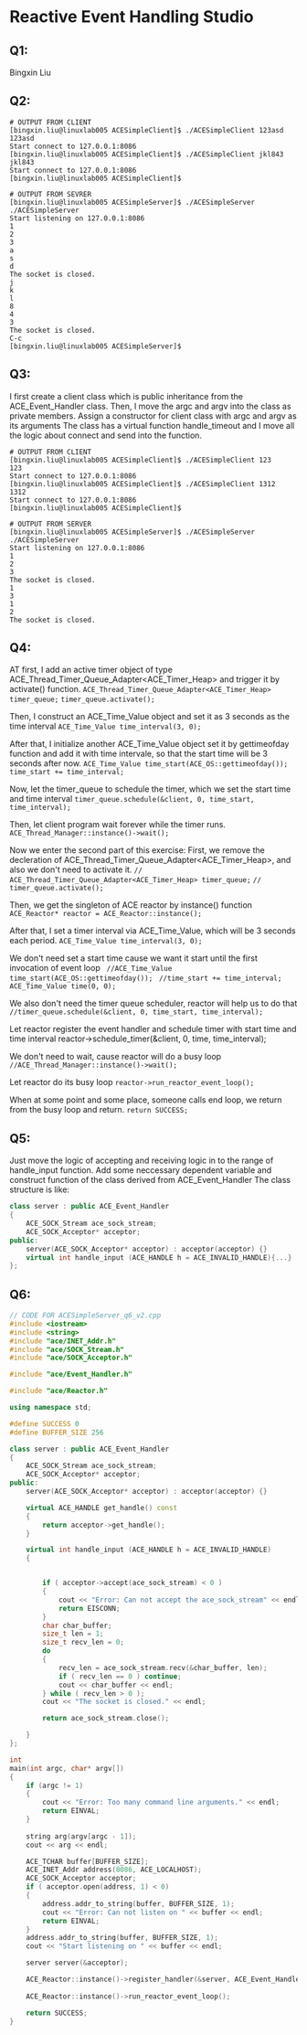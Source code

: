 # Reactive Event Handling Studio

## Q1:

Bingxin Liu

## Q2:

```shell
# OUTPUT FROM CLIENT
[bingxin.liu@linuxlab005 ACESimpleClient]$ ./ACESimpleClient 123asd
123asd
Start connect to 127.0.0.1:8086
[bingxin.liu@linuxlab005 ACESimpleClient]$ ./ACESimpleClient jkl843
jkl843
Start connect to 127.0.0.1:8086
[bingxin.liu@linuxlab005 ACESimpleClient]$

# OUTPUT FROM SEVRER
[bingxin.liu@linuxlab005 ACESimpleServer]$ ./ACESimpleServer
./ACESimpleServer
Start listening on 127.0.0.1:8086
1
2
3
a
s
d
The socket is closed.
j
k
l
8
4
3
The socket is closed.
C-c
[bingxin.liu@linuxlab005 ACESimpleServer]$
```

## Q3:

I first create a client class which is public inheritance from the ACE_Event_Handler class.
Then, I move the argc and argv into the class as private members.
Assign a constructor for client class with argc and argv as its arguments
The class has a virtual function handle_timeout and I move all the logic about connect and send into the function.

```
# OUTPUT FROM CLIENT
[bingxin.liu@linuxlab005 ACESimpleClient]$ ./ACESimpleClient 123
123
Start connect to 127.0.0.1:8086
[bingxin.liu@linuxlab005 ACESimpleClient]$ ./ACESimpleClient 1312
1312
Start connect to 127.0.0.1:8086
[bingxin.liu@linuxlab005 ACESimpleClient]$

# OUTPUT FROM SERVER
[bingxin.liu@linuxlab005 ACESimpleServer]$ ./ACESimpleServer
./ACESimpleServer
Start listening on 127.0.0.1:8086
1
2
3
The socket is closed.
1
3
1
2
The socket is closed.
```

## Q4:

AT first, I add an active timer object of type ACE_Thread_Timer_Queue_Adapter<ACE_Timer_Heap> and trigger it by activate() function.
    `ACE_Thread_Timer_Queue_Adapter<ACE_Timer_Heap> timer_queue;`
    `timer_queue.activate();`

Then, I construct an ACE_Time_Value object and set it as 3 seconds as the time interval
    `ACE_Time_Value time_interval(3, 0);`

After that, I initialize another ACE_Time_Value object set it by gettimeofday function and add it with time intervale, so that the start time will be 3 seconds after now.
    `ACE_Time_Value time_start(ACE_OS::gettimeofday());`
    `time_start += time_interval;`

Now, let the timer_queue to schedule the timer, which we set the start time and time interval
    `timer_queue.schedule(&client, 0, time_start, time_interval);`

Then, let client program wait forever while the timer runs.
    `ACE_Thread_Manager::instance()->wait();`

Now we enter the second part of this exercise:
First, we remove the decleration of ACE_Thread_Timer_Queue_Adapter<ACE_Timer_Heap>, and also we don't need to activate it.
    `// ACE_Thread_Timer_Queue_Adapter<ACE_Timer_Heap> timer_queue;`
    `// timer_queue.activate();`

Then, we get the singleton of ACE reactor by instance() function
    `ACE_Reactor* reactor = ACE_Reactor::instance();`
    
After that, I set a timer interval via ACE_Time_Value, which will be 3 seconds each period.
    `ACE_Time_Value time_interval(3, 0);`

We don't need set a start time cause we want it start until the first invocation of event loop
   ` //ACE_Time_Value time_start(ACE_OS::gettimeofday());`
   ` //time_start += time_interval;`
    `ACE_Time_Value time(0, 0);`

We also don't need the timer queue scheduler, reactor will help us to do that
    `//timer_queue.schedule(&client, 0, time_start, time_interval);`

Let reactor register the event handler and schedule timer with start time and time interval
    reactor->schedule_timer(&client, 0, time, time_interval);

We don't need to wait, cause reactor will do a busy loop
    `//ACE_Thread_Manager::instance()->wait();`

Let reactor do its busy loop
    `reactor->run_reactor_event_loop();`

When at some point and some place, someone calls end loop, we return from the busy loop and return.
    `return SUCCESS;`

## Q5:

Just move the logic of accepting and receiving logic in to the range of handle_input function. Add some neccessary dependent variable and construct function of the class derived from ACE_Event_Handler
The class structure is like:

```c++
class server : public ACE_Event_Handler
{
    ACE_SOCK_Stream ace_sock_stream;
    ACE_SOCK_Acceptor* acceptor;
public:
    server(ACE_SOCK_Acceptor* acceptor) : acceptor(acceptor) {}
    virtual int handle_input (ACE_HANDLE h = ACE_INVALID_HANDLE){...}
};
```

## Q6:

```c++
// CODE FOR ACESimpleServer_q6_v2.cpp
#include <iostream>
#include <string>
#include "ace/INET_Addr.h"
#include "ace/SOCK_Stream.h"
#include "ace/SOCK_Acceptor.h"

#include "ace/Event_Handler.h"

#include "ace/Reactor.h"

using namespace std;

#define SUCCESS 0
#define BUFFER_SIZE 256

class server : public ACE_Event_Handler
{
    ACE_SOCK_Stream ace_sock_stream;
    ACE_SOCK_Acceptor* acceptor;
public:
    server(ACE_SOCK_Acceptor* acceptor) : acceptor(acceptor) {}

    virtual ACE_HANDLE get_handle() const
    {
        return acceptor->get_handle();
    }

    virtual int handle_input (ACE_HANDLE h = ACE_INVALID_HANDLE)
    {


        if ( acceptor->accept(ace_sock_stream) < 0 )
        {
            cout << "Error: Can not accept the ace_sock_stream" << endl;
            return EISCONN;
        }
        char char_buffer;
        size_t len = 1;
        size_t recv_len = 0;
        do
        {
            recv_len = ace_sock_stream.recv(&char_buffer, len);
            if ( recv_len == 0 ) continue;
            cout << char_buffer << endl;
        } while ( recv_len > 0 );
        cout << "The socket is closed." << endl;

        return ace_sock_stream.close();

    }
};

int 
main(int argc, char* argv[])
{
    if (argc != 1)
    {
        cout << "Error: Too many command line arguments." << endl;
        return EINVAL;
    }
     
    string arg(argv[argc - 1]);
    cout << arg << endl;

    ACE_TCHAR buffer[BUFFER_SIZE];
    ACE_INET_Addr address(8086, ACE_LOCALHOST);
    ACE_SOCK_Acceptor acceptor;
    if ( acceptor.open(address, 1) < 0)
    {
        address.addr_to_string(buffer, BUFFER_SIZE, 1);
        cout << "Error: Can not listen on " << buffer << endl;
        return EINVAL;
    }
    address.addr_to_string(buffer, BUFFER_SIZE, 1);
    cout << "Start listening on " << buffer << endl;

    server server(&acceptor);

    ACE_Reactor::instance()->register_handler(&server, ACE_Event_Handler::ACCEPT_MASK);
        
    ACE_Reactor::instance()->run_reactor_event_loop();

    return SUCCESS;
}
```